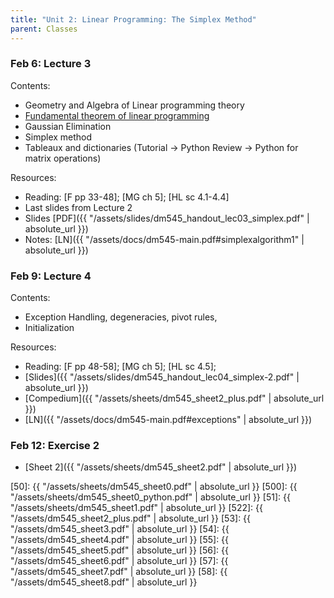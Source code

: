 ```yaml
---
title: "Unit 2: Linear Programming: The Simplex Method" 
parent: Classes
---
```



### Feb 6: Lecture 3


Contents:  
- Geometry and Algebra of Linear programming theory 
- [Fundamental theorem of linear programming](http://en.wikipedia.org/wiki/Fundamental_theorem_of_linear_programming) 
- Gaussian Elimination   
- Simplex method
- Tableaux and dictionaries (Tutorial -> Python Review -> Python for matrix operations)

Resources:
- Reading: [F pp 33-48]; [MG ch 5]; [HL sc 4.1-4.4]
- Last slides from Lecture 2
- Slides [PDF]({{ "/assets/slides/dm545_handout_lec03_simplex.pdf" | absolute_url }})
- Notes: [LN]({{ "/assets/docs/dm545-main.pdf#simplexalgorithm1" | absolute_url }})


### Feb 9: Lecture 4

Contents:
- Exception Handling, degeneracies, pivot rules,
- Initialization

Resources:
- Reading: [F pp 48-58]; [MG ch 5]; [HL sc 4.5]; 
- [Slides]({{ "/assets/slides/dm545_handout_lec04_simplex-2.pdf" | absolute_url }})
- [Compedium]({{ "/assets/sheets/dm545_sheet2_plus.pdf" | absolute_url }})
- [LN]({{ "/assets/docs/dm545-main.pdf#exceptions" | absolute_url }})


### Feb 12: Exercise 2

- [Sheet 2]({{ "/assets/sheets/dm545_sheet2.pdf" | absolute_url }})

<!-- **Exercises**{: .label .label-purple } -->

<!--
: **Lab**{: .label .label-purple } [Intro to Java](#)

: [Tracing, IntLists, & Recursion](#)
  : [2.1](#)
: **HW 1 due**{: .label .label-red }
-->




[50]: {{ "/assets/sheets/dm545_sheet0.pdf" | absolute_url }}
[500]: {{ "/assets/sheets/dm545_sheet0_python.pdf" | absolute_url }}
[51]: {{ "/assets/sheets/dm545_sheet1.pdf" | absolute_url }}
[522]: {{ "/assets/dm545_sheet2_plus.pdf" | absolute_url }}
[53]: {{ "/assets/dm545_sheet3.pdf" | absolute_url }}
[54]: {{ "/assets/dm545_sheet4.pdf" | absolute_url }}
[55]: {{ "/assets/dm545_sheet5.pdf" | absolute_url }}
[56]: {{ "/assets/dm545_sheet6.pdf" | absolute_url }}
[57]: {{ "/assets/dm545_sheet7.pdf" | absolute_url }}
[58]: {{ "/assets/dm545_sheet8.pdf" | absolute_url }}
